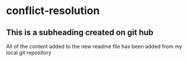 # conflict-resolution

## This is a subheading created on git hub

All of the content added to the new readme file has been added from my local git repository
